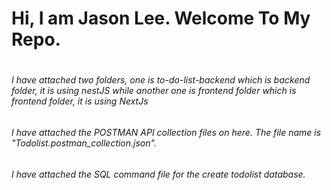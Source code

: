 <h1> Hi, I am Jason Lee. Welcome To My Repo. <h1>
<h6> I have attached two folders, one is to-do-list-backend which is backend folder, it is using nestJS while another one is frontend folder which is frontend folder, it is using NextJs <h6>
<h6> I have attached the POSTMAN API collection files on here. The file name is "Todolist.postman_collection.json". <h6>
<h6> I have attached the SQL command file for the create todolist database. <h6>
 
 
